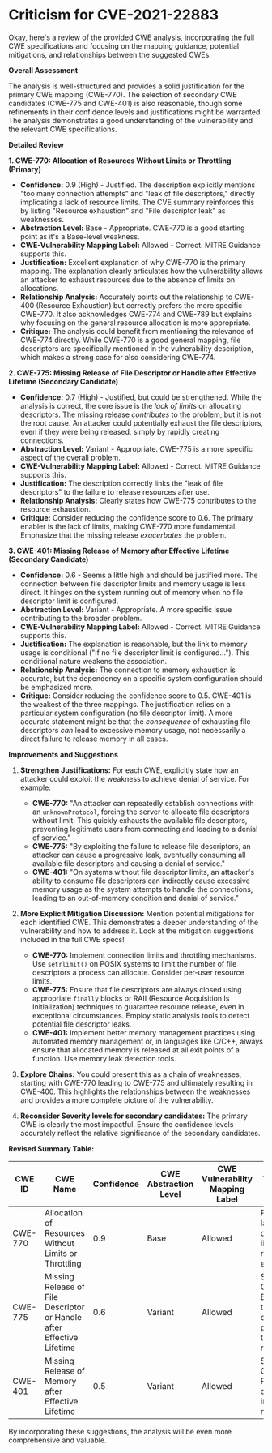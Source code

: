 # Criticism for CVE-2021-22883

Okay, here's a review of the provided CWE analysis, incorporating the full CWE specifications and focusing on the mapping guidance, potential mitigations, and relationships between the suggested CWEs.

**Overall Assessment**

The analysis is well-structured and provides a solid justification for the primary CWE mapping (CWE-770). The selection of secondary CWE candidates (CWE-775 and CWE-401) is also reasonable, though some refinements in their confidence levels and justifications might be warranted. The analysis demonstrates a good understanding of the vulnerability and the relevant CWE specifications.

**Detailed Review**

**1. CWE-770: Allocation of Resources Without Limits or Throttling (Primary)**

*   **Confidence:** 0.9 (High) - Justified.  The description explicitly mentions "too many connection attempts" and "leak of file descriptors," directly implicating a lack of resource limits.  The CVE summary reinforces this by listing "Resource exhaustion" and "File descriptor leak" as weaknesses.
*   **Abstraction Level:** Base - Appropriate.  CWE-770 is a good starting point as it's a Base-level weakness.
*   **CWE-Vulnerability Mapping Label:** Allowed - Correct. MITRE Guidance supports this.
*   **Justification:**  Excellent explanation of why CWE-770 is the primary mapping. The explanation clearly articulates how the vulnerability allows an attacker to exhaust resources due to the absence of limits on allocations.
*   **Relationship Analysis:** Accurately points out the relationship to CWE-400 (Resource Exhaustion) but correctly prefers the more specific CWE-770. It also acknowledges CWE-774 and CWE-789 but explains why focusing on the general resource allocation is more appropriate.
*   **Critique:** The analysis could benefit from mentioning the relevance of CWE-774 directly. While CWE-770 is a good general mapping, file descriptors are specifically mentioned in the vulnerability description, which makes a strong case for also considering CWE-774.

**2. CWE-775: Missing Release of File Descriptor or Handle after Effective Lifetime (Secondary Candidate)**

*   **Confidence:** 0.7 (High) - Justified, but could be strengthened. While the analysis is correct, the core issue is the *lack of limits* on allocating descriptors. The missing release *contributes* to the problem, but it is not the root cause. An attacker could potentially exhaust the file descriptors, even if they were being released, simply by rapidly creating connections.
*   **Abstraction Level:** Variant - Appropriate.  CWE-775 is a more specific aspect of the overall problem.
*   **CWE-Vulnerability Mapping Label:** Allowed - Correct. MITRE Guidance supports this.
*   **Justification:** The description correctly links the "leak of file descriptors" to the failure to release resources after use.
*   **Relationship Analysis:** Clearly states how CWE-775 contributes to the resource exhaustion.
*   **Critique:** Consider reducing the confidence score to 0.6.  The primary enabler is the lack of limits, making CWE-770 more fundamental.  Emphasize that the missing release *exacerbates* the problem.

**3. CWE-401: Missing Release of Memory after Effective Lifetime (Secondary Candidate)**

*   **Confidence:** 0.6 - Seems a little high and should be justified more. The connection between file descriptor limits and memory usage is less direct. It hinges on the system running out of memory when no file descriptor limit is configured.
*   **Abstraction Level:** Variant - Appropriate.  A more specific issue contributing to the broader problem.
*   **CWE-Vulnerability Mapping Label:** Allowed - Correct. MITRE Guidance supports this.
*   **Justification:**  The explanation is reasonable, but the link to memory usage is conditional ("If no file descriptor limit is configured..."). This conditional nature weakens the association.
*   **Relationship Analysis:** The connection to memory exhaustion is accurate, but the dependency on a specific system configuration should be emphasized more.
*   **Critique:** Consider reducing the confidence score to 0.5. CWE-401 is the weakest of the three mappings. The justification relies on a particular system configuration (no file descriptor limit). A more accurate statement might be that the *consequence* of exhausting file descriptors *can* lead to excessive memory usage, not necessarily a direct failure to release memory in all cases.

**Improvements and Suggestions**

1.  **Strengthen Justifications:** For each CWE, explicitly state how an attacker could exploit the weakness to achieve denial of service. For example:

    *   **CWE-770:** "An attacker can repeatedly establish connections with an `unknownProtocol`, forcing the server to allocate file descriptors without limit. This quickly exhausts the available file descriptors, preventing legitimate users from connecting and leading to a denial of service."
    *   **CWE-775:** "By exploiting the failure to release file descriptors, an attacker can cause a progressive leak, eventually consuming all available file descriptors and causing a denial of service."
    *   **CWE-401:** "On systems without file descriptor limits, an attacker's ability to consume file descriptors can indirectly cause excessive memory usage as the system attempts to handle the connections, leading to an out-of-memory condition and denial of service."

2.  **More Explicit Mitigation Discussion:** Mention potential mitigations for each identified CWE. This demonstrates a deeper understanding of the vulnerability and how to address it. Look at the mitigation suggestions included in the full CWE specs!
    *   **CWE-770:** Implement connection limits and throttling mechanisms.  Use `setrlimit()` on POSIX systems to limit the number of file descriptors a process can allocate.  Consider per-user resource limits.
    *   **CWE-775:** Ensure that file descriptors are always closed using appropriate `finally` blocks or RAII (Resource Acquisition Is Initialization) techniques to guarantee resource release, even in exceptional circumstances. Employ static analysis tools to detect potential file descriptor leaks.
    *   **CWE-401:** Implement better memory management practices using automated memory management or, in languages like C/C++, always ensure that allocated memory is released at all exit points of a function. Use memory leak detection tools.

3.  **Explore Chains:** You could present this as a chain of weaknesses, starting with CWE-770 leading to CWE-775 and ultimately resulting in CWE-400.  This highlights the relationships between the weaknesses and provides a more complete picture of the vulnerability.

4. **Reconsider Severity levels for secondary candidates:** The primary CWE is clearly the most impactful. Ensure the confidence levels accurately reflect the relative significance of the secondary candidates.

**Revised Summary Table:**

| CWE ID    | CWE Name                                                         | Confidence | CWE Abstraction Level | CWE Vulnerability Mapping Label | CWE-Vulnerability Mapping Notes                                                                                                                                                  |
| --------- | ---------------------------------------------------------------- | ---------- | ----------------------- | --------------------------------- | ------------------------------------------------------------------------------------------------------------------------------------------------------------------------------ |
| CWE-770   | Allocation of Resources Without Limits or Throttling             | 0.9        | Base                    | Allowed                         | Primary CWE; lack of connection limits allows resource exhaustion.                                                                                                    |
| CWE-775   | Missing Release of File Descriptor or Handle after Effective Lifetime | 0.6      | Variant                 | Allowed                         | Secondary Candidate; Exacerbates the resource exhaustion by preventing timely release.                                                                    |
| CWE-401   | Missing Release of Memory after Effective Lifetime            | 0.5      | Variant                 | Allowed                         | Secondary Candidate; Resource limit configurations impact memory use.                 |

By incorporating these suggestions, the analysis will be even more comprehensive and valuable.